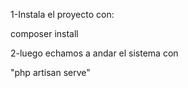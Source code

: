 1-Instala el proyecto con:

composer install

2-luego echamos a andar el sistema con 

"php artisan serve"